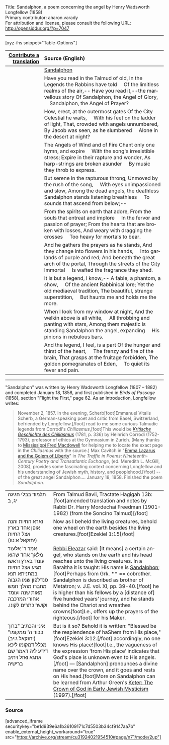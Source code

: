 <html>
<head></head>
<body>
Title: Sandalphon, a poem concerning the angel by Henry Wadsworth Longfellow (1858)<br />
Primary contributor: aharon.varady<br />
For attribution and license, please consult the following URL: <a href="http://opensiddur.org/?p=7047">http://opensiddur.org/?p=7047</a>
<p />
<hr />

[xyz-ihs snippet="Table-Options"]<table style="margin-left: auto; margin-right: auto;" class="draggable">
<thead><tr><th id="x" style="text-align: right;"><a href="/contribute/upload/">Contribute a translation</a></th><th style="text-align: left;">Source (English)</th></tr></thead>
<tbody>
<tr><td style="vertical-align:top;">
<div class="liturgy" lang="he" style="text-align: right;">

</span></div></td>
 
<td style="vertical-align:top;">
<div class="english" lang="en" style="text-align: left;">
<u>Sandalphon</u>
</div></td></tr>


<tr><td style="vertical-align:top;">
<div class="liturgy" lang="he" style="text-align: right;">

</span></div></td>
 
<td style="vertical-align:top;">
<div class="english" lang="en" style="text-align: left;">
Have you read in the Talmud of old,
In the Legends the Rabbins have told
&nbsp;&nbsp;&nbsp;&nbsp;Of the limitless realms of the air,--
Have you read it,--the marvellous story
Of Sandalphon, the Angel of Glory,
&nbsp;&nbsp;&nbsp;&nbsp;Sandalphon, the Angel of Prayer? 
</div></td></tr>


<tr><td style="vertical-align:top;">
<div class="liturgy" lang="he" style="text-align: right;">

</span></div></td>
 
<td style="vertical-align:top;">
<div class="english" lang="en" style="text-align: left;">
How, erect, at the outermost gates
Of the City Celestial he waits,
&nbsp;&nbsp;&nbsp;&nbsp;With his feet on the ladder of light,
That, crowded with angels unnumbered,
By Jacob was seen, as he slumbered
&nbsp;&nbsp;&nbsp;&nbsp;Alone in the desert at night? 
</div></td></tr>


<tr><td style="vertical-align:top;">
<div class="liturgy" lang="he" style="text-align: right;">

</span></div></td>
 
<td style="vertical-align:top;">
<div class="english" lang="en" style="text-align: left;">
The Angels of Wind and of Fire
Chant only one hymn, and expire
&nbsp;&nbsp;&nbsp;&nbsp;With the song's irresistible stress;
Expire in their rapture and wonder,
As harp-strings are broken asunder
&nbsp;&nbsp;&nbsp;&nbsp;By music they throb to express. 
</div></td></tr>


<tr><td style="vertical-align:top;">
<div class="liturgy" lang="he" style="text-align: right;">

</span></div></td>
 
<td style="vertical-align:top;">
<div class="english" lang="en" style="text-align: left;">
But serene in the rapturous throng,
Unmoved by the rush of the song,
&nbsp;&nbsp;&nbsp;&nbsp;With eyes unimpassioned and slow,
Among the dead angels, the deathless
Sandalphon stands listening breathless
&nbsp;&nbsp;&nbsp;&nbsp;To sounds that ascend from below;-- 
</div></td></tr>


<tr><td style="vertical-align:top;">
<div class="liturgy" lang="he" style="text-align: right;">

</span></div></td>
 
<td style="vertical-align:top;">
<div class="english" lang="en" style="text-align: left;">
From the spirits on earth that adore,
From the souls that entreat and implore
&nbsp;&nbsp;&nbsp;&nbsp;In the fervor and passion of prayer;
From the hearts that are broken with losses,
And weary with dragging the crosses
&nbsp;&nbsp;&nbsp;&nbsp;Too heavy for mortals to bear. 
</div></td></tr>


<tr><td style="vertical-align:top;">
<div class="liturgy" lang="he" style="text-align: right;">

</span></div></td>
 
<td style="vertical-align:top;">
<div class="english" lang="en" style="text-align: left;">
And he gathers the prayers as he stands,
And they change into flowers in his hands,
&nbsp;&nbsp;&nbsp;&nbsp;Into garlands of purple and red;
And beneath the great arch of the portal,
Through the streets of the City Immortal
&nbsp;&nbsp;&nbsp;&nbsp;Is wafted the fragrance they shed. 
</div></td></tr>


<tr><td style="vertical-align:top;">
<div class="liturgy" lang="he" style="text-align: right;">

</span></div></td>
 
<td style="vertical-align:top;">
<div class="english" lang="en" style="text-align: left;">
It is but a legend, I know,--
A fable, a phantom, a show,
&nbsp;&nbsp;&nbsp;&nbsp;Of the ancient Rabbinical lore;
Yet the old mediaeval tradition,
The beautiful, strange superstition,
&nbsp;&nbsp;&nbsp;&nbsp;But haunts me and holds me the more. 
</div></td></tr>


<tr><td style="vertical-align:top;">
<div class="liturgy" lang="he" style="text-align: right;">

</span></div></td>
 
<td style="vertical-align:top;">
<div class="english" lang="en" style="text-align: left;">
When I look from my window at night,
And the welkin above is all white,
&nbsp;&nbsp;&nbsp;&nbsp;All throbbing and panting with stars,
Among them majestic is standing
Sandalphon the angel, expanding
&nbsp;&nbsp;&nbsp;&nbsp;His pinions in nebulous bars. 
</div></td></tr>


<tr><td style="vertical-align:top;">
<div class="liturgy" lang="he" style="text-align: right;">

</span></div></td>
 
<td style="vertical-align:top;">
<div class="english" lang="en" style="text-align: left;">
And the legend, I feel, is a part
Of the hunger and thirst of the heart,
&nbsp;&nbsp;&nbsp;&nbsp;The frenzy and fire of the brain,
That grasps at the fruitage forbidden,
The golden pomegranates of Eden,
&nbsp;&nbsp;&nbsp;&nbsp;To quiet its fever and pain.
</div></td></tr>
</tbody></table>

<hr />

"Sandalphon" was written by Henry Wadsworth Longfellow (1807 – 1882) and completed January 18, 1858, and first published in <em>Birds of Passage</em> (1858), section "Flight the First," page 62. As an introduction, Longfellow writes:

<blockquote>November 2, 1857. In the evening, Scherb[foot]Emmanuel Vitalis Scherb, a German-speaking poet and critic from Basel, Switzerland, befriended by Longfellow.[/foot] read to me some curious Talmudic legends from Corrodi's <em>Chiliasmus</em>,[foot]This would be <a href="https://archive.org/stream/kritischegeschi01corrgoog#page/n404/mode/2up"><em>Kritische Geschichte des Chiliasmus</em></a> (1781, p. 336) by Heinrich Corrodi (1752-1793), professor of ethics at the Gymnasium in Zurich. (Many thanks to <a href="http://onthemainline.blogspot.com">Mississippi Fred Macdowell</a> for helping me to locate the exact page in the <em>Chiliasmus</em> with the source.) Max Cavitch in "<a href="http://books.google.com/books?id=rWCqWzR-qKIC">Emma Lazarus and the Golem of Liberty</a>" in <em>The Traffic in Poems: Nineteenth-Century Poetry and Transatlantic Exchange</em>, (ed. Meredith L. McGill, 2008), provides some fascinating context concerning Longfellow and his understanding of Jewish myth, history, and peoplehood.[/foot] -- of the great angel Sandalphon.... January 18, 1858. Finished the poem <em>Sandalphon</em>.</blockquote>

<table style="margin-left: auto;margin-right: auto;">
<tbody>
<tr><td style="vertical-align:top;">
<div class="liturgy" lang="he">
<span class="citation">תלמוד בבלי חגיגה יג, ב</span>
</span></div></td>
 
<td style="vertical-align:top;"><div class="english" lang="en">
<span class="citation">From Talmud Bavli, Tractate Hagigah 13b:</span>[foot]amended translation and notes by Rabbi Dr. Harry Mordechai Freedman (1901-1982) (from the Soncino Talmud)[/foot]
</td></tr>


<tr><td style="vertical-align:top;">
<div class="commentary" lang="he">
<span class="scribe" lang="he">וארא החיות והנה אופן אחד בארץ אצל החיות</span> <span class="citation">(יחזקאל א:טו)</span>
</span></div></td>
 
<td style="vertical-align:top;"><div class="english" lang="en">
Now as I beheld the living creatures, behold one wheel on the earth besides the living creatures.[foot]Ezekiel 1:15[/foot]
</td></tr>


<tr><td style="vertical-align:top;">
<div class="commentary" lang="he">
אמר ר' אלעזר מלאך אחד שהוא עומד בארץ וראשו מגיע אצל החיות <span class="gemara" lang="he">במתניתא תנא</span> סנדלפון שמו הגבוה מחברו מהלך חמש מאות שנה ועומד אחורי המרכבה וקושר כתרים לקונו.‏
</span></div></td>
 
<td style="vertical-align:top;">
<div class="english" lang="en">
<a href="http://en.wikipedia.org/wiki/Rabbi_Eleazar">Rebbi Eleazar</a> said: [It means] a certain angel, who stands on the earth and his head reaches unto the living creatures. In a Baraitha it is taught: His name is <a href="http://en.wikipedia.org/wiki/Sandalphon">Sandalphon</a>;[foot]Perhaps from Grk. ** == cobrother. Sandalphon is described as brother of Metatron; v. J.E. vol. XI, pp. 39-40.[/foot] he is higher than his fellows by a [distance of] five hundred years’ journey, and he stands behind the Chariot and wreathes crowns[foot]I.e., offers up the prayers of the righteous.[/foot] for his Maker.
</td></tr>


<tr><td style="vertical-align:top;">
<div class="commentary" lang="he">
<span class="gemara" lang="he">איני והכתיב</span> "<span class="scribe" lang="he">ברוך כבוד ה' ממקומו</span>" <span class="citation">(יחזקאל ג:יב)</span> <span class="gemara" lang="he">מכלל דמקומו ליכא דידע ליה דאמר שם אתגא ואזל ויתיב ברישיה</span>
</span></div></td>
 
<td style="vertical-align:top;"><div class="english" lang="en">
But is it so? Behold it is written: "Blessed be the resplendence of haShem from His place,"[foot]Ezekiel 3:12.[/foot] accordingly, no one knows His place![foot]I.e., the vagueness of the expression ‘from His place’ indicates that God's place is unknown even to His angels.[/foot] — [Sandalphon] pronounces a divine name over the crown, and it goes and rests on His head.[foot]More on Sandalphon can be learned from Arthur Green's <a href="http://books.google.com/books?id=J0B-QgAACAAJ&dq=inauthor:%22Arthur+Green%22&hl=en&sa=X&ei=CvevUc7GO5fG4APezoDgCA&ved=0CEsQ6AEwBzgU">Keter: The Crown of God in Early Jewish Mysticism</a> (1997).[/foot]
</td></tr>
</tbody></table>

<h3>Source</h3>

[advanced_iframe securitykey="be1d939e6a1b36109171c7d5503b34cf9147aa7b" enable_external_height_workaround="true" src="https://archive.org/stream/cu31924021954510#page/n71/mode/2up"]
</body>
</html>